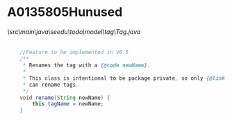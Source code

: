 # A0135805Hunused
###### \src\main\java\seedu\todo\model\tag\Tag.java
``` java
    //Feature to be implemented in V0.5
    /**
     * Renames the tag with a {@code newName}.
     *
     * This class is intentional to be package private, so only {@link UniqueTagCollection}
     * can rename tags.
     */
    void rename(String newName) {
        this.tagName = newName;
    }

```
